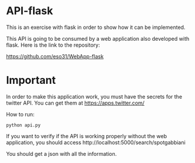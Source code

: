 # API-flask

This is an exercise with flask in order to show how it can be implemented.

This API is going to be consumed by a web application also developed with flask. Here is the link to the repository:

https://github.com/eso31/WebApp-flask


# Important
In order to make this application work, you must have the secrets for the twitter API. You can get them at https://apps.twitter.com/

How to run:

```
python api.py
```

If you want to verify if the API is working properly without the web application, you should access http://localhost:5000/search/spotgabbiani


You should get a json with all the information.
